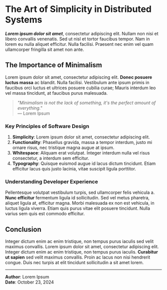 # The Art of Simplicity in Distributed Systems

**_Lorem ipsum dolor sit amet_**, consectetur adipiscing elit. Nullam non nisi et libero convallis venenatis. Sed ut nisl et tortor faucibus tempor. Nam in lorem eu nulla aliquet efficitur. Nulla facilisi. Praesent nec enim vel quam ullamcorper fringilla sit amet non ante.

## The Importance of Minimalism

Lorem ipsum dolor sit amet, consectetur adipiscing elit. **Donec posuere luctus massa** ac blandit. Nulla facilisi. Vestibulum ante ipsum primis in faucibus orci luctus et ultrices posuere cubilia curae; Mauris interdum leo vel massa tincidunt, at faucibus purus malesuada.

> _"Minimalism is not the lack of something, it's the perfect amount of everything."_  
> — Lorem Ipsum

### Key Principles of Software Design

1. **Simplicity**: Lorem ipsum dolor sit amet, consectetur adipiscing elit.
2. **Functionality**: Phasellus gravida, massa a tempor interdum, justo mi ornare risus, nec tristique magna augue at ipsum.
3. **Whitespace**: Aliquam erat volutpat. Integer interdum nulla vel risus consectetur, a interdum sem efficitur.
4. **Typography**: Quisque euismod augue id lacus dictum tincidunt. Etiam efficitur lacus quis justo lacinia, vitae suscipit ligula porttitor.

### Understanding Developer Experience

Pellentesque volutpat vestibulum turpis, sed ullamcorper felis vehicula a. **Nunc efficitur** fermentum ligula id sollicitudin. Sed vel metus pharetra, aliquet ligula at, efficitur magna. Morbi malesuada ex non est vehicula, in luctus ligula viverra. Etiam quis purus vitae elit posuere tincidunt. Nulla varius sem quis est commodo efficitur.

## Conclusion

Integer dictum enim ac enim tristique, non tempus purus iaculis sed velit maximus convallis. Lorem ipsum dolor sit amet, consectetur adipiscing elit. Integer dictum enim ac enim tristique, non tempus purus iaculis. **Curabitur ut sapien** sed velit maximus convallis. Proin ac lacus non nisi hendrerit congue. Duis nec turpis at elit tincidunt sollicitudin a sit amet lorem.

---

**Author**: Lorem Ipsum  
**Date**: October 23, 2024
